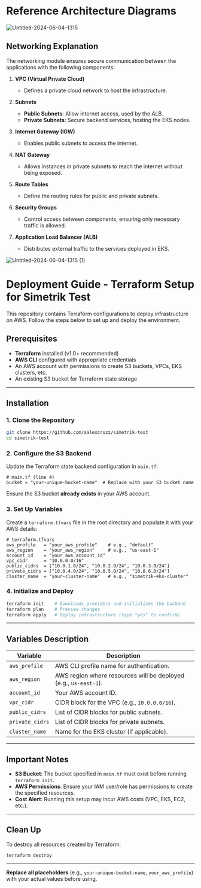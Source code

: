 # Reference Architecture Diagrams
![Untitled-2024-06-04-1315](https://github.com/user-attachments/assets/46f8be44-5b44-4191-916a-785c2a2c79d8)

## Networking Explanation
The networking module ensures secure communication between the applications with the following components:

1. **VPC (Virtual Private Cloud)**
   - Defines a private cloud network to host the infrastructure.
   
2. **Subnets**
   - **Public Subnets**: Allow internet access, used by the ALB.
   - **Private Subnets**: Secure backend services, hosting the EKS nodes.

3. **Internet Gateway (IGW)**
   - Enables public subnets to access the internet.

4. **NAT Gateway**
   - Allows instances in private subnets to reach the internet without being exposed.

5. **Route Tables**
   - Define the routing rules for public and private subnets.

6. **Security Groups**
   - Control access between components, ensuring only necessary traffic is allowed.

7. **Application Load Balancer (ALB)**
   - Distributes external traffic to the services deployed in EKS.

![Untitled-2024-06-04-1315 (1)](https://github.com/user-attachments/assets/0c26e98e-d656-4572-a908-d19e1e35788f)


# Deployment Guide - Terraform Setup for Simetrik Test 

This repository contains Terraform configurations to deploy infrastructure on AWS. Follow the steps below to set up and deploy the environment.

## Prerequisites

- **Terraform** installed (v1.0+ recommended)
- **AWS CLI** configured with appropriate credentials
- An AWS account with permissions to create S3 buckets, VPCs, EKS clusters, etc.
- An existing S3 bucket for Terraform state storage

---

## Installation

### 1. Clone the Repository
```bash
git clone https://github.com/aalexcruzz/simetrik-test
cd simetrik-test
```

### 2. Configure the S3 Backend
Update the Terraform state backend configuration in `main.tf`:
```hcl
# main.tf (line 4)
bucket = "your-unique-bucket-name"  # Replace with your S3 bucket name
```
Ensure the S3 bucket **already exists** in your AWS account.

### 3. Set Up Variables
Create a `terraform.tfvars` file in the root directory and populate it with your AWS details:
```hcl
# terraform.tfvars
aws_profile   = "your_aws_profile"    # e.g., "default"
aws_region    = "your_aws_region"     # e.g., "us-east-1"
account_id    = "your_aws_account_id" 
vpc_cidr      = "10.0.0.0/16"
public_cidrs  = ["10.0.1.0/24", "10.0.2.0/24", "10.0.3.0/24"]
private_cidrs = ["10.0.4.0/24", "10.0.5.0/24", "10.0.6.0/24"]
cluster_name  = "your-cluster-name"   # e.g., "simetrik-eks-cluster"
```

### 4. Initialize and Deploy
```bash
terraform init    # Downloads providers and initializes the backend
terraform plan    # Preview changes
terraform apply   # Deploy infrastructure (type "yes" to confirm)
```

---

## Variables Description
| Variable        | Description                                                                 |
|-----------------|-----------------------------------------------------------------------------|
| `aws_profile`   | AWS CLI profile name for authentication.                                    |
| `aws_region`    | AWS region where resources will be deployed (e.g., `us-east-1`).            |
| `account_id`    | Your AWS account ID.                                                        |
| `vpc_cidr`      | CIDR block for the VPC (e.g., `10.0.0.0/16`).                               |
| `public_cidrs`  | List of CIDR blocks for public subnets.                                     |
| `private_cidrs` | List of CIDR blocks for private subnets.                                    |
| `cluster_name`  | Name for the EKS cluster (if applicable).                                   |

---

## Important Notes
- **S3 Bucket**: The bucket specified in `main.tf` must exist before running `terraform init`.
- **AWS Permissions**: Ensure your IAM user/role has permissions to create the specified resources.
- **Cost Alert**: Running this setup may incur AWS costs (VPC, EKS, EC2, etc.).

---

## Clean Up
To destroy all resources created by Terraform:
```bash
terraform destroy
```

---

**Replace all placeholders** (e.g., `your-unique-bucket-name`, `your_aws_profile`) with your actual values before using.
